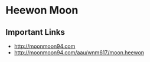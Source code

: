 # Heewon Moon

## Important Links

- http://moonmoon94.com
- http://moonmoon94.com/aau/wnm617/moon.heewon